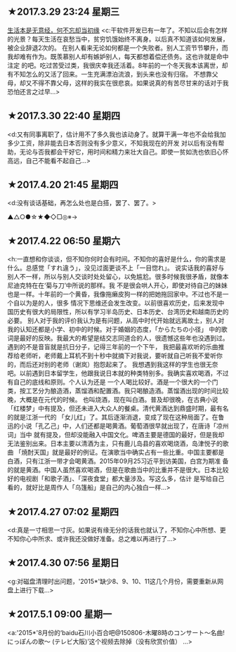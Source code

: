 ★2017.3.29 23:24 星期三
------------------------
[生活本是无意经，何不忘却当初缘](有情天恨海之举，却又有无一无靠之态) 
<c:干软件开发已有一年了。不知以后会有怎样的光景？每天生活在哀愁当中，贫穷饥饿始终不离身。以后真不知道该如何发展，被企业辞退2次的。
在别人看来无论如何都是一个失败者。别人工资节节攀升，而我却难有作为。既羡慕别人却有嫉妒别人，每天都想着偿还债务。这也许就是命中注定
的吧。吃过苦受过类，我很庆幸我还活着。8年前的一个冬天我本该离世，却有不知怎么的又活了回来。一生充满漂泊流浪，到头来也没有归宿。
不想靠父母，却又不得不靠父母，这样的我实在很悲哀。如果说真的有苦尽甘来的话对于我恐怕还言之过早...>

★2017.3.30 22:40 星期四
------------------------
<d:又有同事离职了，估计用不了多久我也该动身了。就算干满一年也不会给我加多少工资，除非能去日本否则没有多少意义，不知我现在的开发
对以后有没有帮助，无论与否我都会干好它，用时间和精力来壮大自己。即使一贫如洗也依旧心怀高远，自己不能看不起自己...>

★2017.4.20 21:45 星期四
-------------------------
<d:没有谈话基础，再怎么处也是白搭，罢了、罢了。>

▲△○●☆★◆◇□◎※→

★2017.4.22 06:50 星期六
-------------------------
<h:一直想和你谈谈，但不知你何时会有时间。不知你的喜好是什么，你的需求是什么。总感觉「すれ違う」，没见过面更谈不上「一目惚れ」。
说实话我的喜好与别人不一样，所以与别人交谈时处处留心，以免尴尬。很多时候我很矛盾，就像本尼迪克特在在‘菊与刀’中所说的那样。我
不是很会哄人开心，即使对待自己的妹妹也是一样。十年前的一个黄昏，我像拖癞皮狗一样的把她拖回家中。不过也不是一个自以为是的人，很多
情况下思维还会发生改变。以前很喜欢历史，后来发现中国历史有很大的局限性，所以有学习半岛历史、日本历史、台湾历史和越南历史的必要。
别人对于我的评价我认为是有问题，从高中时代开始就远离故土，别人对我的认知还都是小学、初中的时候。对于婚姻的态度，「からたちの小径」
中的歌词是最好的反映。我最大的希望是结交志同道合的人，很遗憾这些年也没遇到过。遇到的不是音盲就是抗日分子，记得三年前的一个下午，
我把最喜欢听的乐曲推荐给老师听，老师戴上耳机不到十秒中就摘下对我说，要听就自己听我不爱听你的，而后还对别的老师（谢岚）抱怨起来了。
我想遇到我这样的学生也很无奈吧。以前遇到日本留学生，他跟我说日本就的种类特别多。我确实喜欢喝酒，不过有自己的底线和原则。个人认为还是
一个人喝比较好。酒是一个很大的一个门类，按工艺分为酿造酒，蒸馏酒和配置酒。我只喝酿造酒。蒸馏酒出现的时间比较晚，大概是在元代的时候。
也叫烧酒，现在叫白酒。普及却很晚，在古典小说「红楼梦」中有提及，但还未进入大众人的餐桌。清代黄酒达到鼎盛时期，最有名的就是江浙一代的
「女儿红」了。其后逐渐消退，变成了现在这种局面了。在鲁迅的小说「孔乙己」中，人们还都是喝黄酒。葡萄酒很早就出现了，在唐诗「凉州词」当中
就有提及，但却没能融入中国文化。啤酒主要是德国的最好，但是我却无法鉴别出来。日本主要以清酒为主，只有鹿儿岛县的喜欢喝烧酒，岛津悦子的歌曲
「焼酎天国」就是最好的例证。在演歌当中确实占有一些比重。中国主要都是白酒，只有江浙一带才会喝黄酒。2015年09月25习近平到访美国，白宫为期准
备的就是黄酒。中国人虽然喜欢喝酒，但是在歌曲当中的比重并不是很大。日本比较好的电视剧「和歌子酒」、「深夜食堂」都大量涉及。写这么多，估计
是写给自己看的，就好比是周作人「乌篷船」是自己的内心独白一样...>

★2017.4.27 07:02 星期四
-------------------------
<d:真是一寸相思一寸灰。如果说有缘无分的话我也就认了，不知你心中所想、更不知你心中所求、或许我还没做好准备。总之难以再进行了...>

★2017.4.30 07:56 星期日
-------------------------
<g:对磁盘清理时出问题，'2015*'缺少8、9、10、11这几个月份，需要重新从网盘上进行下载...>

★2017.5.1 09:00 星期一
-------------------------
<a:'2015*'8月份的‘baidu石川小百合吧@150806-木曜8時のコンサート～名曲!にっぽんの歌～ (テレビ大阪)’这个视频去除掉（没有欣赏价值）
...>



































